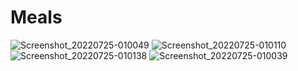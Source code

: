 # Meals


![Screenshot_20220725-010049](https://user-images.githubusercontent.com/61384947/180663198-4f6c2266-f244-4bd3-b137-6110f01c50e3.jpg)
![Screenshot_20220725-010110](https://user-images.githubusercontent.com/61384947/180663200-a801777c-86ee-4e36-88c2-4c61a5c45fbd.jpg)
![Screenshot_20220725-010138](https://user-images.githubusercontent.com/61384947/180663204-3cb04298-9944-45bd-98ba-2ce344266794.jpg)
![Screenshot_20220725-010039](https://user-images.githubusercontent.com/61384947/180663206-098d592c-341f-4d0e-a6b6-10ef3b44fe68.jpg)
